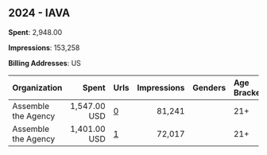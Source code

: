 ## 2024 - IAVA 
**Spent**: 2,948.00

**Impressions**: 153,258

**Billing Addresses**: US

|Organization|Spent|Urls|Impressions|Genders|Age Brackets|Country Codes|
|:---|---:|:---|---:|:---|:---|:---|
|Assemble the Agency|1,547.00 USD|[0](https://www.snap.com/political-ads/asset/2c49a1c944a56136a7c29254d049d72ab1336e094b3ba0f307f9a4aecd1bff6a?mediaType=jpeg)|81,241||21+|united states|
|Assemble the Agency|1,401.00 USD|[1](https://www.snap.com/political-ads/asset/6dbf20cc7e03c98c0edaaa6daeb10c9b0c9b1c7bc8c9df7b71d03e9d28cc9622?mediaType=jpeg)|72,017||21+|united states|
